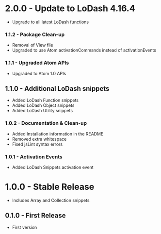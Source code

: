 # 2.0.0 - Update to LoDash 4.16.4
* Upgrade to all latest LoDash functions

### 1.1.2 - Package Clean-up
* Removal of View file
* Upgraded to use Atom activationCommands instead of activationEvents

### 1.1.1 - Upgraded Atom APIs
* Upgraded to Atom 1.0 APIs

## 1.1.0 - Additional LoDash snippets
* Added LoDash Function snippets
* Added LoDash Object snippets
* Added LoDash Utility snippets

### 1.0.2 - Documentation & Clean-up
* Added Installation information in the README
* Removed extra whitespace
* Fixed jsLint syntax errors

### 1.0.1 - Activation Events
* Added LoDash Snippets activation event

# 1.0.0 - Stable Release
* Includes Array and Collection snippets

## 0.1.0 - First Release
* First version
